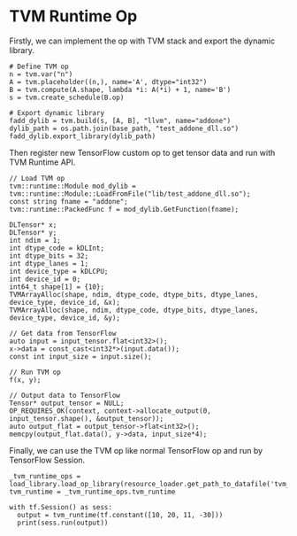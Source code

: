 # TVM Runtime Op

Firstly, we can implement the op with TVM stack and export the dynamic library.

```
# Define TVM op
n = tvm.var("n")
A = tvm.placeholder((n,), name='A', dtype="int32")
B = tvm.compute(A.shape, lambda *i: A(*i) + 1, name='B')
s = tvm.create_schedule(B.op)

# Export dynamic library
fadd_dylib = tvm.build(s, [A, B], "llvm", name="addone")
dylib_path = os.path.join(base_path, "test_addone_dll.so")
fadd_dylib.export_library(dylib_path)
```

Then register new TensorFlow custom op to get tensor data and run with TVM Runtime API.

```
// Load TVM op
tvm::runtime::Module mod_dylib = tvm::runtime::Module::LoadFromFile("lib/test_addone_dll.so");
const string fname = "addone";
tvm::runtime::PackedFunc f = mod_dylib.GetFunction(fname);

DLTensor* x;
DLTensor* y;
int ndim = 1;
int dtype_code = kDLInt;
int dtype_bits = 32;
int dtype_lanes = 1;
int device_type = kDLCPU;
int device_id = 0;
int64_t shape[1] = {10};
TVMArrayAlloc(shape, ndim, dtype_code, dtype_bits, dtype_lanes, device_type, device_id, &x);
TVMArrayAlloc(shape, ndim, dtype_code, dtype_bits, dtype_lanes, device_type, device_id, &y);

// Get data from TensorFlow
auto input = input_tensor.flat<int32>();
x->data = const_cast<int32*>(input.data());
const int input_size = input.size();

// Run TVM op
f(x, y);

// Output data to TensorFlow
Tensor* output_tensor = NULL;
OP_REQUIRES_OK(context, context->allocate_output(0, input_tensor.shape(), &output_tensor));
auto output_flat = output_tensor->flat<int32>();
memcpy(output_flat.data(), y->data, input_size*4); 
```

Finally, we can use the TVM op like normal TensorFlow op and run by TensorFlow Session.

```
_tvm_runtime_ops = load_library.load_op_library(resource_loader.get_path_to_datafile('tvm_runtime.so'))
tvm_runtime = _tvm_runtime_ops.tvm_runtime

with tf.Session() as sess:
  output = tvm_runtime(tf.constant([10, 20, 11, -30]))
  print(sess.run(output))
```
